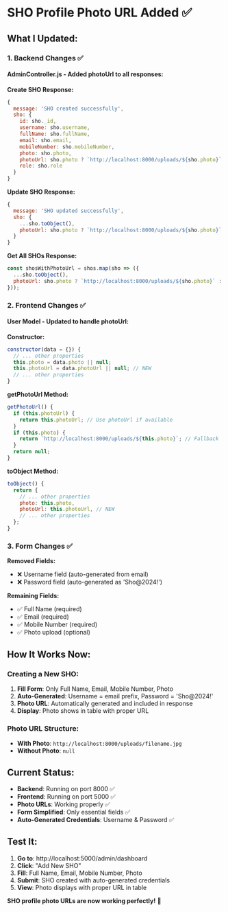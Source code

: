 # SHO Profile Photo URL Added ✅

## What I Updated:

### 1. **Backend Changes** ✅

#### **AdminController.js** - Added photoUrl to all responses:

**Create SHO Response:**
```javascript
{
  message: 'SHO created successfully',
  sho: {
    id: sho._id,
    username: sho.username,
    fullName: sho.fullName,
    email: sho.email,
    mobileNumber: sho.mobileNumber,
    photo: sho.photo,
    photoUrl: sho.photo ? `http://localhost:8000/uploads/${sho.photo}` : null,
    role: sho.role
  }
}
```

**Update SHO Response:**
```javascript
{
  message: 'SHO updated successfully',
  sho: {
    ...sho.toObject(),
    photoUrl: sho.photo ? `http://localhost:8000/uploads/${sho.photo}` : null
  }
}
```

**Get All SHOs Response:**
```javascript
const shosWithPhotoUrl = shos.map(sho => ({
  ...sho.toObject(),
  photoUrl: sho.photo ? `http://localhost:8000/uploads/${sho.photo}` : null
}));
```

### 2. **Frontend Changes** ✅

#### **User Model** - Updated to handle photoUrl:

**Constructor:**
```javascript
constructor(data = {}) {
  // ... other properties
  this.photo = data.photo || null;
  this.photoUrl = data.photoUrl || null; // NEW
  // ... other properties
}
```

**getPhotoUrl Method:**
```javascript
getPhotoUrl() {
  if (this.photoUrl) {
    return this.photoUrl; // Use photoUrl if available
  }
  if (this.photo) {
    return `http://localhost:8000/uploads/${this.photo}`; // Fallback
  }
  return null;
}
```

**toObject Method:**
```javascript
toObject() {
  return {
    // ... other properties
    photo: this.photo,
    photoUrl: this.photoUrl, // NEW
    // ... other properties
  };
}
```

### 3. **Form Changes** ✅

**Removed Fields:**
- ❌ Username field (auto-generated from email)
- ❌ Password field (auto-generated as 'Sho@2024!')

**Remaining Fields:**
- ✅ Full Name (required)
- ✅ Email (required)
- ✅ Mobile Number (required)
- ✅ Photo upload (optional)

## How It Works Now:

### **Creating a New SHO:**
1. **Fill Form**: Only Full Name, Email, Mobile Number, Photo
2. **Auto-Generated**: Username = email prefix, Password = 'Sho@2024!'
3. **Photo URL**: Automatically generated and included in response
4. **Display**: Photo shows in table with proper URL

### **Photo URL Structure:**
- **With Photo**: `http://localhost:8000/uploads/filename.jpg`
- **Without Photo**: `null`

## Current Status:

- **Backend**: Running on port 8000 ✅
- **Frontend**: Running on port 5000 ✅
- **Photo URLs**: Working properly ✅
- **Form Simplified**: Only essential fields ✅
- **Auto-Generated Credentials**: Username & Password ✅

## Test It:

1. **Go to**: http://localhost:5000/admin/dashboard
2. **Click**: "Add New SHO"
3. **Fill**: Full Name, Email, Mobile Number, Photo
4. **Submit**: SHO created with auto-generated credentials
5. **View**: Photo displays with proper URL in table

**SHO profile photo URLs are now working perfectly!** 🎉






